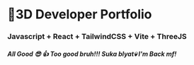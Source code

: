 # 🚀3D Developer Portfolio

### Javascript + React + TailwindCSS + Vite + ThreeJS
##### All Good 😎 👍 Too good bruh!!! Suka blyat💀 I'm Back mf!

